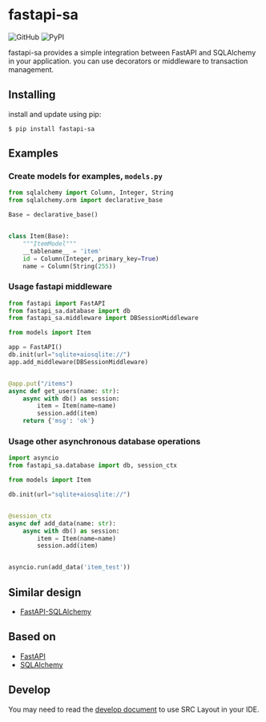 # fastapi-sa

![GitHub](https://img.shields.io/github/license/whg517/aio-pydispatch?style=flat-square)
![PyPI](https://img.shields.io/pypi/v/0.0.1?color=blue&label=pypi&logo=fastapi_sa)

fastapi-sa provides a simple integration between FastAPI and SQLAlchemy in your application.
you can use decorators or middleware to transaction management.

## Installing

install and update using pip:

```shell
$ pip install fastapi-sa
```

## Examples

### Create models for examples, `models.py`

```python
from sqlalchemy import Column, Integer, String
from sqlalchemy.orm import declarative_base

Base = declarative_base()


class Item(Base):
    """ItemModel"""
    __tablename__ = 'item'
    id = Column(Integer, primary_key=True)
    name = Column(String(255))

```

### Usage fastapi middleware

```python
from fastapi import FastAPI
from fastapi_sa.database import db
from fastapi_sa.middleware import DBSessionMiddleware

from models import Item

app = FastAPI()
db.init(url="sqlite+aiosqlite://")
app.add_middleware(DBSessionMiddleware)


@app.put("/items")
async def get_users(name: str):
    async with db() as session:
        item = Item(name=name)
        session.add(item)
    return {'msg': 'ok'}
```

### Usage other asynchronous database operations

```python
import asyncio
from fastapi_sa.database import db, session_ctx

from models import Item

db.init(url="sqlite+aiosqlite://")


@session_ctx
async def add_data(name: str):
    async with db() as session:
        item = Item(name=name)
        session.add(item)


asyncio.run(add_data('item_test'))
```

## Similar design

- [FastAPI-SQLAlchemy](https://github.com/mfreeborn/fastapi-sqlalchemy)

## Based on

- [FastAPI](https://github.com/tiangolo/fastapi)
- [SQLAlchemy](https://github.com/sqlalchemy/sqlalchemy)

## Develop

You may need to read the [develop document](./docs/development.md) to use SRC Layout in your IDE.

